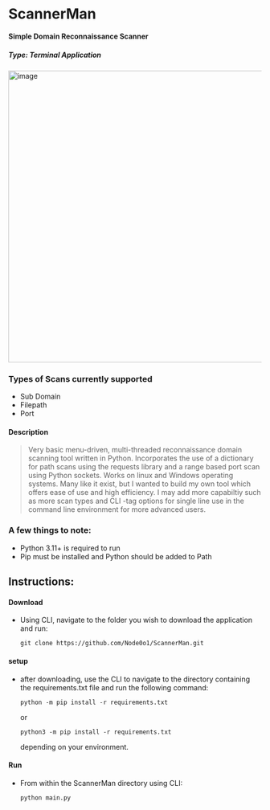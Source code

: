 # ScannerMan
**Simple Domain Reconnaissance Scanner**
##### *Type: Terminal Application*
<p>
  <img width="581" alt="image" src="https://github.com/Node0o1/ScannerMan/assets/157242958/55c83a9c-4d3c-4096-a4fd-21286bbb92dd">
</p>

### Types of Scans currently supported
- Sub Domain
- Filepath
- Port

#### Description
> Very basic menu-driven, multi-threaded reconnaissance domain scanning tool written in Python. Incorporates the use of a dictionary for path scans using the requests library and a range based port scan using Python sockets.
> Works on linux and Windows operating systems. 
> Many like it exist, but I wanted to build my own tool which offers ease of use and high efficiency. I may add more capabiltiy such as more scan types and CLI -tag options for single line use in the command line environment for more advanced users.

### A few things to note:
- Python 3.11+ is required to run
- Pip must be installed and Python should be added to Path

## **Instructions:**
#### **Download**
- Using CLI, navigate to the folder you wish to download the application and run:
  ```console
  git clone https://github.com/Node0o1/ScannerMan.git
  ```

#### **setup**
- after downloading, use the CLI to navigate to the directory containing the requirements.txt file and run the following command:
  
  ```console
  python -m pip install -r requirements.txt
  ```
  or
  
  ```console
  python3 -m pip install -r requirements.txt
  ```
  depending on your environment.

#### **Run**
  - From within the ScannerMan directory using CLI:
    ```console
    python main.py
    ```

